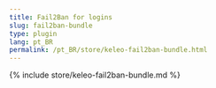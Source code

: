 ```yaml
---
title: Fail2Ban for logins
slug: fail2ban-bundle
type: plugin
lang: pt_BR
permalink: /pt_BR/store/keleo-fail2ban-bundle.html
---
```


{% include store/keleo-fail2ban-bundle.md %}

